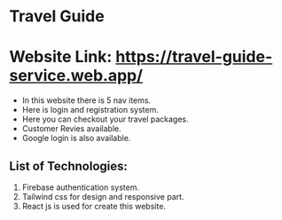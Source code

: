 # Travel Guide


# Website Link: https://travel-guide-service.web.app/

* In this website there is 5 nav items.
* Here is login and registration system.
* Here you can checkout your travel packages.
* Customer Revies available.
* Google login is also available.


## List of Technologies:
1. Firebase authentication system.
2. Tailwind css for design and responsive part.
3. React js is used for create this website.
